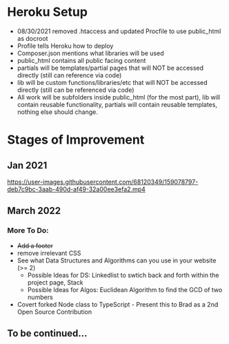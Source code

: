 # Heroku Setup

- 08/30/2021 removed .htaccess and updated Procfile to use public_html as docroot
- Profile tells Heroku how to deploy
- Composer.json mentions what libraries will be used 
- public_html contains all public facing content
- partials will be templates/partial pages that will NOT be accessed directly (still can reference via code)
- lib will be custom functions/libraries/etc that will NOT be accessed directly (still can be referenced via code)
- All work will be subfolders inside public_html (for the most part), lib will contain reusable functionality, partials will contain reusable templates, nothing else should change.

# Stages of Improvement 
## Jan 2021
https://user-images.githubusercontent.com/68120349/159078797-deb7c9bc-3aab-490d-af49-32a00ee3efa2.mp4
## March 2022 
### More To Do: 
- ~~Add a footer~~
- remove irrelevant CSS 
- See what Data Structures and Algorithms can you use in your website (>= 2)
  - Possible Ideas for DS: Linkedlist to swtich back and forth within the project page, Stack
  - Possible Ideas for Algos: Euclidean Algorithm to find the GCD of two numbers
- Covert forked Node class to TypeScript - Present this to Brad as a 2nd Open Source Contribution
## To be continued... 
